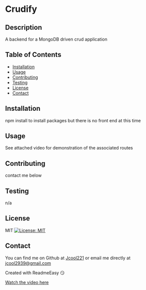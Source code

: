 <!DOCTYPE md>
# Crudify

## Description
A backend for a MongoDB driven crud application

## Table of Contents
* [Installation](#installation)
* [Usage](#usage)
* [Contributing](#contributing)
* [Testing](#testing)
* [License](#license)
* [Contact](#contact)

<a name="Installation"></a>
## Installation

npm install to install packages but there is no front end at this time

<a name="Usage"></a>
## Usage

See attached video for demonstration of the associated routes

<a name="Contributing"></a>
## Contributing

contact me below

<a name="Testing"></a>
## Testing

n/a

<a name="License"></a>
## License

MIT [![License: MIT](https://img.shields.io/badge/License-MIT-yellow.svg)](https://opensource.org/licenses/MIT)

<a name="Contact"></a>
## Contact

You can find me on Github at [Jcool221](https://github.com/Jcool221) 
or email me directly at [jcool2939@gmail.com](mailto:jcool2939@gmail.com?subject=[Github]Project%20Information.)

Created with ReadmeEasy 😏

[Watch the video here](https://drive.google.com/file/d/19AvwsDiNfxSpSWIEBKXV0IAZakbH-mMe/view?usp=share_link)
